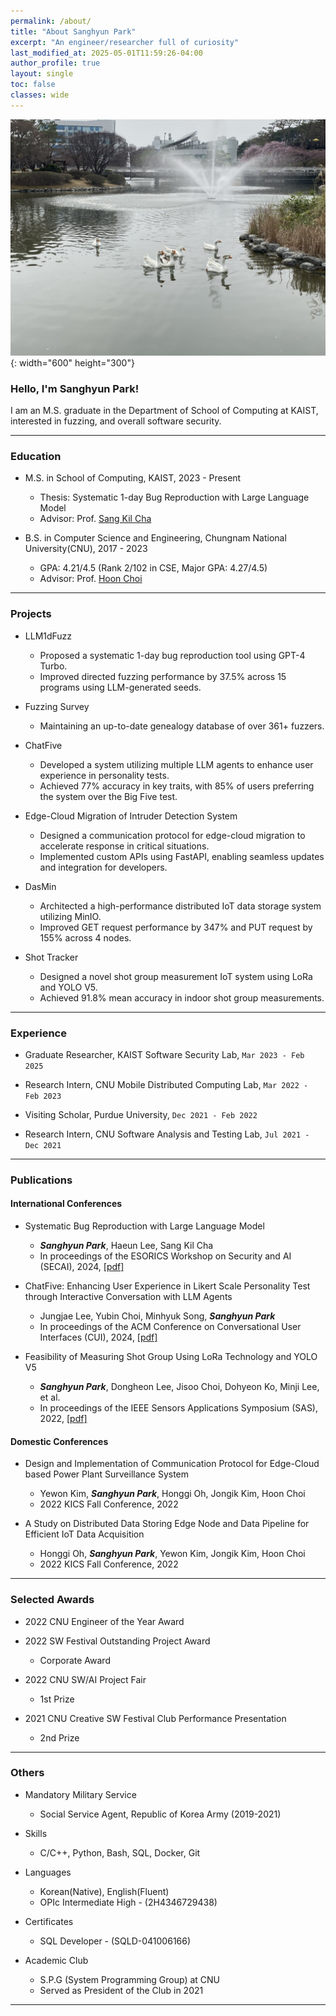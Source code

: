 ```yaml
---
permalink: /about/
title: "About Sanghyun Park"
excerpt: "An engineer/researcher full of curiosity"
last_modified_at: 2025-05-01T11:59:26-04:00
author_profile: true
layout: single
toc: false
classes: wide
---
```



![ducks](/assets/images/myphoto/ducks.jpeg){: width="600" height="300"}


### Hello, I'm Sanghyun Park!

I am an M.S. graduate in the Department of School of Computing at KAIST, interested in fuzzing, and overall software security.

---

### Education

- M.S. in School of Computing, KAIST, 2023 - Present
  - Thesis: Systematic 1-day Bug Reproduction with Large Language Model
  - Advisor: Prof. [Sang Kil Cha](https://softsec.kaist.ac.kr/~sangkilc/)

- B.S. in Computer Science and Engineering, Chungnam National University(CNU), 2017 - 2023
  - GPA: 4.21/4.5 (Rank 2/102 in CSE, Major GPA: 4.27/4.5)
  - Advisor: Prof. [Hoon Choi](http://strauss.cnu.ac.kr/members_prof.php)

---

### Projects

- LLM1dFuzz
  - Proposed a systematic 1-day bug reproduction tool using GPT-4 Turbo.
  - Improved directed fuzzing performance by 37.5% across 15 programs using LLM-generated seeds.

- Fuzzing Survey
  - Maintaining an up-to-date genealogy database of over 361+ fuzzers.

- ChatFive
  - Developed a system utilizing multiple LLM agents to enhance user experience in personality tests.
  - Achieved 77% accuracy in key traits, with 85% of users preferring the system over the Big Five test.

- Edge-Cloud Migration of Intruder Detection System
  - Designed a communication protocol for edge-cloud migration to accelerate response in critical situations.
  - Implemented custom APIs using FastAPI, enabling seamless updates and integration for developers.

- DasMin
  - Architected a high-performance distributed IoT data storage system utilizing MinIO.
  - Improved GET request performance by 347% and PUT request by 155% across 4 nodes.

- Shot Tracker
  - Designed a novel shot group measurement IoT system using LoRa and YOLO V5.
  - Achieved 91.8% mean accuracy in indoor shot group measurements.

---

### Experience

- Graduate Researcher, KAIST Software Security Lab, `Mar 2023 - Feb 2025`

- Research Intern, CNU Mobile Distributed Computing Lab, `Mar 2022 - Feb 2023`

- Visiting Scholar, Purdue University, `Dec 2021 - Feb 2022`

- Research Intern, CNU Software Analysis and Testing Lab, `Jul 2021 - Dec 2021`

---

### Publications

#### International Conferences

- Systematic Bug Reproduction with Large Language Model
  - ***Sanghyun Park***, Haeun Lee, Sang Kil Cha
  - In proceedings of the ESORICS Workshop on Security and AI (SECAI), 2024, [[pdf]](/assets/papers/SECAI-2024.pdf)

- ChatFive: Enhancing User Experience in Likert Scale Personality Test through Interactive Conversation with LLM Agents
  - Jungjae Lee, Yubin Choi, Minhyuk Song, ***Sanghyun Park***
  - In proceedings of the ACM Conference on Conversational User Interfaces (CUI), 2024, [[pdf]](/assets/papers/CUI-2024.pdf)

- Feasibility of Measuring Shot Group Using LoRa Technology and YOLO V5
  - ***Sanghyun Park***, Dongheon Lee, Jisoo Choi, Dohyeon Ko, Minji Lee, et al.
  - In proceedings of the IEEE Sensors Applications Symposium (SAS), 2022, [[pdf]](/assets/papers/SAS-2022.pdf)


#### Domestic Conferences

- Design and Implementation of Communication Protocol for Edge-Cloud based Power
  Plant Surveillance System
  - Yewon Kim, ***Sanghyun Park***, Honggi Oh, Jongik Kim, Hoon Choi
  - 2022 KICS Fall Conference, 2022

- A Study on Distributed Data Storing Edge Node and Data Pipeline for Efficient
  IoT Data Acquisition
  - Honggi Oh, ***Sanghyun Park***, Yewon Kim, Jongik Kim, Hoon Choi
  - 2022 KICS Fall Conference, 2022

---

### Selected Awards

- 2022 CNU Engineer of the Year Award

- 2022 SW Festival Outstanding Project Award
  - Corporate Award

- 2022 CNU SW/AI Project Fair
  - 1st Prize

- 2021 CNU Creative SW Festival Club Performance Presentation
  - 2nd Prize

---

### Others

- Mandatory Military Service
  - Social Service Agent, Republic of Korea Army (2019-2021)

- Skills
  - C/C++, Python, Bash, SQL, Docker, Git

- Languages
  - Korean(Native), English(Fluent)
  - OPIc Intermediate High - (2H4346729438)

- Certificates
  - SQL Developer - (SQLD-041006166)

- Academic Club
  - S.P.G (System Programming Group) at CNU
  - Served as President of the Club in 2021

---

